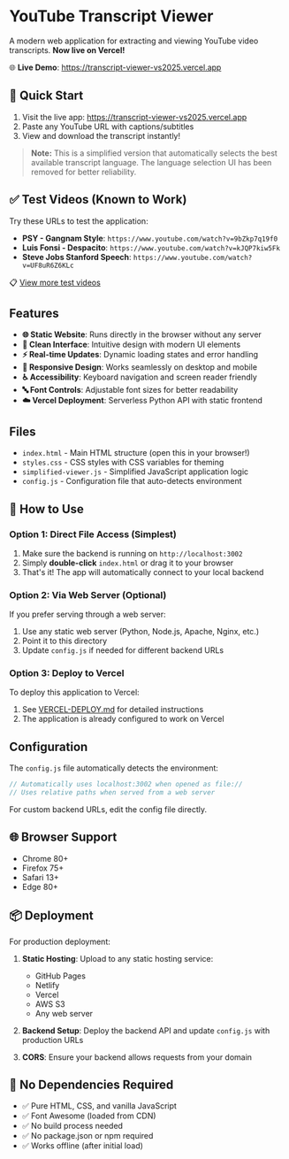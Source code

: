 # YouTube Transcript Viewer

A modern web application for extracting and viewing YouTube video transcripts. **Now live on Vercel!**

🌐 **Live Demo**: https://transcript-viewer-vs2025.vercel.app

## 🎯 Quick Start

1. Visit the live app: https://transcript-viewer-vs2025.vercel.app
2. Paste any YouTube URL with captions/subtitles
3. View and download the transcript instantly!

> **Note:** This is a simplified version that automatically selects the best available transcript language. The language selection UI has been removed for better reliability.

## ✅ Test Videos (Known to Work)

Try these URLs to test the application:

- **PSY - Gangnam Style**: `https://www.youtube.com/watch?v=9bZkp7q19f0`
- **Luis Fonsi - Despacito**: `https://www.youtube.com/watch?v=kJQP7kiw5Fk`
- **Steve Jobs Stanford Speech**: `https://www.youtube.com/watch?v=UF8uR6Z6KLc`

📋 [View more test videos](https://transcript-viewer-vs2025.vercel.app/test-videos.html)

## Features

- **🌐 Static Website**: Runs directly in the browser without any server
- **🎨 Clean Interface**: Intuitive design with modern UI elements
- **⚡ Real-time Updates**: Dynamic loading states and error handling
- **📱 Responsive Design**: Works seamlessly on desktop and mobile
- **♿ Accessibility**: Keyboard navigation and screen reader friendly
- **🔤 Font Controls**: Adjustable font sizes for better readability
- **☁️ Vercel Deployment**: Serverless Python API with static frontend

## Files

- `index.html` - Main HTML structure (open this in your browser!)
- `styles.css` - CSS styles with CSS variables for theming
- `simplified-viewer.js` - Simplified JavaScript application logic
- `config.js` - Configuration file that auto-detects environment

## 🚀 How to Use

### Option 1: Direct File Access (Simplest)
1. Make sure the backend is running on `http://localhost:3002`
2. Simply **double-click** `index.html` or drag it to your browser
3. That's it! The app will automatically connect to your local backend

### Option 2: Via Web Server (Optional)
If you prefer serving through a web server:
1. Use any static web server (Python, Node.js, Apache, Nginx, etc.)
2. Point it to this directory
3. Update `config.js` if needed for different backend URLs

### Option 3: Deploy to Vercel
To deploy this application to Vercel:
1. See [VERCEL-DEPLOY.md](VERCEL-DEPLOY.md) for detailed instructions
2. The application is already configured to work on Vercel

## Configuration

The `config.js` file automatically detects the environment:

```javascript
// Automatically uses localhost:3002 when opened as file://
// Uses relative paths when served from a web server
```

For custom backend URLs, edit the config file directly.

## 🌐 Browser Support

- Chrome 80+
- Firefox 75+
- Safari 13+
- Edge 80+

## 📦 Deployment

For production deployment:

1. **Static Hosting**: Upload to any static hosting service:
   - GitHub Pages
   - Netlify
   - Vercel
   - AWS S3
   - Any web server

2. **Backend Setup**: Deploy the backend API and update `config.js` with production URLs

3. **CORS**: Ensure your backend allows requests from your domain

## 🔧 No Dependencies Required

- ✅ Pure HTML, CSS, and vanilla JavaScript
- ✅ Font Awesome (loaded from CDN)
- ✅ No build process needed
- ✅ No package.json or npm required
- ✅ Works offline (after initial load)
